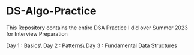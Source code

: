 # DS-Algo-Practice
This Repository contains the entire DSA Practice I did over Summer 2023 for Interview Preparation

Day 1 : Basics\\
Day 2 : Patterns\\
Day 3 : Fundamental Data Structures
